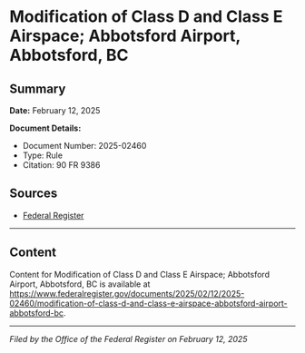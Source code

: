 # Modification of Class D and Class E Airspace; Abbotsford Airport, Abbotsford, BC

## Summary

**Date:** February 12, 2025

**Document Details:**
- Document Number: 2025-02460
- Type: Rule
- Citation: 90 FR 9386

## Sources
- [Federal Register](https://www.federalregister.gov/documents/2025/02/12/2025-02460/modification-of-class-d-and-class-e-airspace-abbotsford-airport-abbotsford-bc)

---

## Content

Content for Modification of Class D and Class E Airspace; Abbotsford Airport, Abbotsford, BC is available at https://www.federalregister.gov/documents/2025/02/12/2025-02460/modification-of-class-d-and-class-e-airspace-abbotsford-airport-abbotsford-bc.

---

*Filed by the Office of the Federal Register on February 12, 2025*
